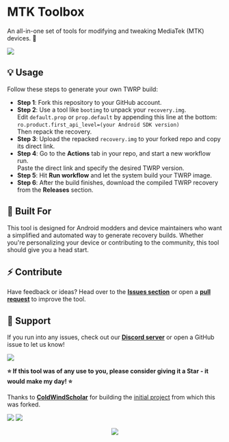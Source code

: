 # MTK Toolbox

An all-in-one set of tools for modifying and tweaking MediaTek (MTK) devices. 🧰

[<img src="https://github.com/user-attachments/assets/9fdc99bb-dd90-4572-ad78-e824e6e7c64b">](https://discord.gg/3zbfaTNN7V)

## 💡 Usage

Follow these steps to generate your own TWRP build:

- **Step 1**: Fork this repository to your GitHub account.
- **Step 2**: Use a tool like `bootimg` to unpack your `recovery.img`.  
  Edit `default.prop` or `prop.default` by appending this line at the bottom:  
  `ro.product.first_api_level=(your Android SDK version)`  
  Then repack the recovery.
- **Step 3**: Upload the repacked `recovery.img` to your forked repo and copy its direct link.
- **Step 4**: Go to the **Actions** tab in your repo, and start a new workflow run.  
  Paste the direct link and specify the desired TWRP version.
- **Step 5**: Hit **Run workflow** and let the system build your TWRP image.
- **Step 6**: After the build finishes, download the compiled TWRP recovery from the **Releases** section.

## 🧪 Built For

This tool is designed for Android modders and device maintainers who want a simplified and automated way to generate recovery builds. Whether you're personalizing your device or contributing to the community, this tool should give you a head start.

##  ⚡ Contribute

Have feedback or ideas?  Head over to the **[Issues section](https://github.com/NoahDomingues/Auto-TWRP-Builder/issues)** or open a **[pull request](https://github.com/NoahDomingues/Auto-TWRP-Builder/pulls)** to improve the tool.

## 🤝 Support

If you run into any issues, check out our **[Discord server](https://discord.gg/3zbfaTNN7V)** or open a GitHub issue to let us know!

[<img src="https://github.com/user-attachments/assets/f61046f5-1dc5-4b0c-87f8-4a94d6cbac96">](https://discord.gg/3zbfaTNN7V)

**⭐ If this tool was of any use to you, please consider giving it a Star - it would make my day! ⭐**

Thanks to **[ColdWindScholar](https://github.com/ColdWindScholar)** for building the [initial project](https://github.com/ColdWindScholar/Auto-Twrp-Builder) from which this was forked.

[<img src="https://img.shields.io/badge/GitHub-Actions-blue?style=for-the-badge&logo=github-actions&logoColor=white">](https://github.com/NoahDomingues/Auto-TWRP-Builder/actions) [<img src="https://img.shields.io/badge/Discord-%235865F2.svg?style=for-the-badge&logo=discord&logoColor=white">](https://discord.gg/3zbfaTNN7V)


<div align="center">
  <img src="https://capsule-render.vercel.app/api?type=waving&color=gradient&height=100&section=footer" />
</div>
